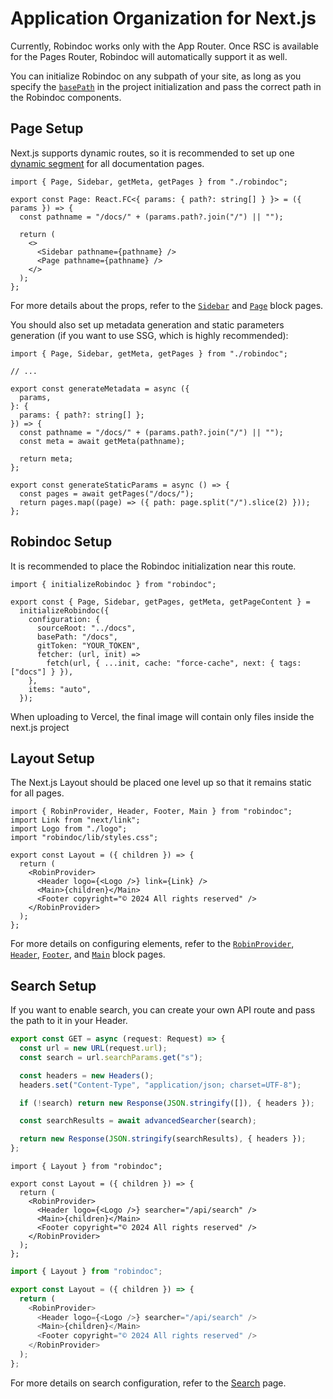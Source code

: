 # Application Organization for Next.js

Currently, Robindoc works only with the App Router. Once RSC is available for the Pages Router, Robindoc will automatically support it as well.

You can initialize Robindoc on any subpath of your site, as long as you specify the [`basePath`](../../02-structure/01-configuration.md) in the project initialization and pass the correct path in the Robindoc components.

## Page Setup

Next.js supports dynamic routes, so it is recommended to set up one [dynamic segment](https://nextjs.org/docs/app/building-your-application/routing/dynamic-routes#optional-catch-all-segments) for all documentation pages.

```tsx filename="app/docs/[[...path]]/page.tsx"
import { Page, Sidebar, getMeta, getPages } from "./robindoc";

export const Page: React.FC<{ params: { path?: string[] } }> = ({ params }) => {
  const pathname = "/docs/" + (params.path?.join("/") || "");

  return (
    <>
      <Sidebar pathname={pathname} />
      <Page pathname={pathname} />
    </>
  );
};
```

For more details about the props, refer to the [`Sidebar`](../../03-customization/01-elements/sidebar.md) and [`Page`](../../03-customization/01-elements/page.md) block pages.

You should also set up metadata generation and static parameters generation (if you want to use SSG, which is highly recommended):

```tsx
import { Page, Sidebar, getMeta, getPages } from "./robindoc";

// ...

export const generateMetadata = async ({
  params,
}: {
  params: { path?: string[] };
}) => {
  const pathname = "/docs/" + (params.path?.join("/") || "");
  const meta = await getMeta(pathname);

  return meta;
};

export const generateStaticParams = async () => {
  const pages = await getPages("/docs/");
  return pages.map((page) => ({ path: page.split("/").slice(2) }));
};
```

## Robindoc Setup

It is recommended to place the Robindoc initialization near this route.

```tsx filename="app/docs/robindoc.ts"
import { initializeRobindoc } from "robindoc";

export const { Page, Sidebar, getPages, getMeta, getPageContent } =
  initializeRobindoc({
    configuration: {
      sourceRoot: "../docs",
      basePath: "/docs",
      gitToken: "YOUR_TOKEN",
      fetcher: (url, init) =>
        fetch(url, { ...init, cache: "force-cache", next: { tags: ["docs"] } }),
    },
    items: "auto",
  });
```

<Note>
When uploading to Vercel, the final image will contain only files inside the next.js project
</Note>

## Layout Setup

The Next.js Layout should be placed one level up so that it remains static for all pages.

```tsx filename="app/docs/layout.tsx"
import { RobinProvider, Header, Footer, Main } from "robindoc";
import Link from "next/link";
import Logo from "./logo";
import "robindoc/lib/styles.css";

export const Layout = ({ children }) => {
  return (
    <RobinProvider>
      <Header logo={<Logo />} link={Link} />
      <Main>{children}</Main>
      <Footer copyright="© 2024 All rights reserved" />
    </RobinProvider>
  );
};
```

For more details on configuring elements, refer to the [`RobinProvider`](../../03-customization/01-elements/robin-provider.md), [`Header`](../../03-customization/01-elements/header.md), [`Footer`](../../03-customization/01-elements/footer.md), and [`Main`](../../03-customization/01-elements/main.md) block pages.

## Search Setup

If you want to enable search, you can create your own API route and pass the path to it in your Header.

```ts filename="app/api/search/route.ts"
export const GET = async (request: Request) => {
  const url = new URL(request.url);
  const search = url.searchParams.get("s");

  const headers = new Headers();
  headers.set("Content-Type", "application/json; charset=UTF-8");

  if (!search) return new Response(JSON.stringify([]), { headers });

  const searchResults = await advancedSearcher(search);

  return new Response(JSON.stringify(searchResults), { headers });
};
```

```tsx switcher filename="app/docs/layout.tsx" tab="TypeScript"
import { Layout } from "robindoc";

export const Layout = ({ children }) => {
  return (
    <RobinProvider>
      <Header logo={<Logo />} searcher="/api/search" />
      <Main>{children}</Main>
      <Footer copyright="© 2024 All rights reserved" />
    </RobinProvider>
  );
};
```

```js switcher filename="app/docs/layout.js" tab="JavaScript"
import { Layout } from "robindoc";

export const Layout = ({ children }) => {
  return (
    <RobinProvider>
      <Header logo={<Logo />} searcher="/api/search" />
      <Main>{children}</Main>
      <Footer copyright="© 2024 All rights reserved" />
    </RobinProvider>
  );
};
```

For more details on search configuration, refer to the [Search](../../03-customization/03-search.md) page.

